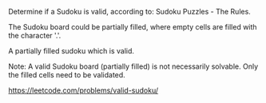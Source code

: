 Determine if a Sudoku is valid, according to: Sudoku Puzzles - The Rules.

The Sudoku board could be partially filled, where empty cells are filled with the character '.'.


A partially filled sudoku which is valid.

Note:
A valid Sudoku board (partially filled) is not necessarily solvable. Only the filled cells need to be validated.

https://leetcode.com/problems/valid-sudoku/
